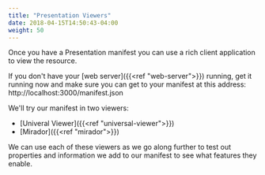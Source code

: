 ```yaml
---
title: "Presentation Viewers"
date: 2018-04-15T14:50:43-04:00
weight: 50
---
```


Once you have a Presentation manifest you can use a rich client application to view the resource.

If you don't have your [web server]({{<ref "web-server">}}) running, get it running now and make sure you can get to your manifest at this address: http://localhost:3000/manifest.json

We'll try our manifest in two viewers:

- [Univeral Viewer]({{<ref "universal-viewer">}})
- [Mirador]({{<ref "mirador">}})

We can use each of these viewers as we go along further to test out properties and information we add to our manifest to see what features they enable.

<!-- #backlog:570 mention Manifesto as a way to create your own new viewer based on UV components http://blog.edsilv.com/manifesto/ -->
